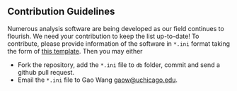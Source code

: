 ## Contribution Guidelines
Numerous analysis software are being developed as our field continues to flourish. We need your contribution to keep the list up-to-date!
To contribute, please provide information of the software in `*.ini` format taking the form of [this template](https://github.com/gaow/genetic-analysis-software/blob/master/db/template.ini). Then you may either
* Fork the repository, add the `*.ini` file to `db` folder, commit and send a github pull request.
* Email the `*.ini` file to Gao Wang <gaow@uchicago.edu>.